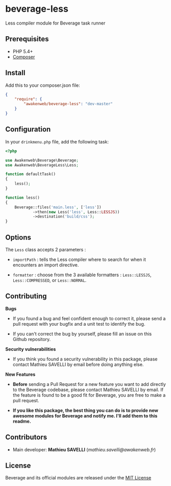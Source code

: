 beverage-less
=============

Less compiler module for Beverage task runner

Prerequisites
-------------

* PHP 5.4+
* [Composer](https://getcomposer.org/)

Install
-------

Add this to your composer.json file:
```json
{
    "require": {
        "awakenweb/beverage-less": "dev-master"
    }
}
```

Configuration
-------------

In your `drinkmenu.php` file, add the following task:

```php
<?php

use Awakenweb\Beverage\Beverage;
use Awakenweb\BeverageLess\Less;

function defaultTask()
{
    less();
}

function less()
{
    Beverage::files('main.less', ['less'])
            ->then(new Less('less', Less::LESSJS))
            ->destination('build/css');
}

```

Options
-------


The `Less` class accepts 2 parameters :

* `importPath` : tells the Less compiler where to search for when it encounters an import directive.

* `formatter` : choose from the 3 available formatters : `Less::LESSJS`, `Less::COMPRESSED`, or `Less::NORMAL`.


Contributing
------------

__Bugs__

* If you found a bug and feel confident enough to correct it, please send a pull request with your bugfix and a unit test to identify the bug.

* If you can't correct the bug by yourself, please fill an issue on this Github repository.

__Security vulnerabilities__

* If you think you found a security vulnerability in this package, please contact Mathieu SAVELLI by email before doing anything else.

__New Features__

* __Before__ sending a Pull Request for a new feature you want to add directly to the Beverage codebase, please contact Mathieu SAVELLI by email. If the feature is found to be a good fit for Beverage, you are free to make a pull request.

* __If you like this package, the best thing you can do is to provide new awesome modules for Beverage and notify me. I'll add them to this readme.__

Contributors
------------

* Main developer: __Mathieu SAVELLI__ (_mathieu.savelli@awakenweb.fr_)


License
-------

Beverage and its official modules are released under the [MIT License](http://opensource.org/licenses/MIT)
